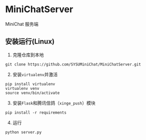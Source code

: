 # MiniChatServer
MiniChat 服务端

## 安装运行(Linux)
1. 克隆仓库到本地
```
git clone https://github.com/SYSUMiniChat/MiniChatServer.git
```

2. 安装`virtualenv`并激活
```
pip install virtualenv
virtualenv venv
source venv/bin/activate
```

3. 安装`Flask`和腾讯信鸽（`xinge_push`）模块
```
pip install -r requirements
```

4. 运行
```
python server.py 
```
